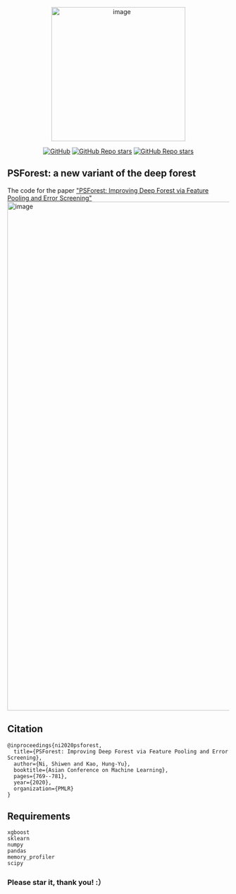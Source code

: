 <p align="center">
 <img width="304" alt="image" src="https://user-images.githubusercontent.com/56249874/132160898-99b8044c-f007-4a31-9892-c363f56b8189.png">
<p align="center">
  <a href="https://github.com/nishiwen1214/PSForest/blob/main/LICENSE"><img alt="GitHub" src="https://img.shields.io/github/license/misitebao/standard-repository?style=flat-square"/></a>
  <a href="https://github.com/nishiwen1214/PSForest"><img alt="GitHub Repo stars"src="https://img.shields.io/github/stars/nishiwen1214/PSForest?style=flat-square"/></a>
  <a href="https://github.com/nishiwen1214/"><img alt="GitHub Repo stars" src="https://img.shields.io/badge/author-nishiwen1214-brightgreen?style=flat-square"/></a>
</p>

<span id="nav-1"></span>
## PSForest: a new variant of the deep forest

The code for the paper ["PSForest: Improving Deep Forest via Feature Pooling and Error Screening"](http://proceedings.mlr.press/v129/ni20a/ni20a.pdf)
<img width="1153" alt="image" src="https://user-images.githubusercontent.com/56249874/132013941-f5e33c40-68b0-456b-9125-c01c24398021.png">

## Citation
```
@inproceedings{ni2020psforest,
  title={PSForest: Improving Deep Forest via Feature Pooling and Error Screening},
  author={Ni, Shiwen and Kao, Hung-Yu},
  booktitle={Asian Conference on Machine Learning},
  pages={769--781},
  year={2020},
  organization={PMLR}
}
```
## Requirements
```
xgboost
sklearn
numpy
pandas
memory_profiler
scipy
```
### Please star it, thank you! :）
